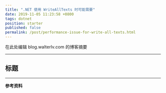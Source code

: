```yaml
---
title: ".NET 使用 WriteAllTexts 时可能需要"
date: 2019-11-05 11:23:58 +0800
tags: dotnet
position: starter
published: false
permalink: /post/performance-issue-for-write-all-texts.html
---
```


在此处编辑 blog.walterlv.com 的博客摘要

---

<div id="toc"></div>

## 标题

---

**参考资料**

